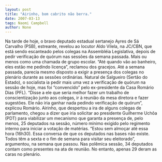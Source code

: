 ```yaml
---
layout: post
title: "Airinho, bom cabrito não berra."
date: 2007-03-13
tags: Naomi Campbell
author: None
---
```

Na tarde de hoje, o bravo deputado estadual sertanejo Ayres de Sá Carvalho (PSB), estreante, revelou ao locutor Aldo Vilela, na JC/CBN, que está sendo escanteado pelos colegas na Assembléia Legislativa, depois de pedir verificação de quórum nas sessões da semana passada. Mais ou menos como uma chamada de grupo escolar.
“Até quando vão ao banheiro, eles estão me pedindo licença”, reclamou dos gracejos.
Até a semana passada, parecia mesmo disposto a exigir a presença dos colegas no plenário durante as sessões ordinárias. 
Natural de Salgueiro (Sertão do Estado), o socialista ia pedir mais uma vez a verificação de quórum na sessão de hoje, mas foi “convencido” pelo ex-presidente da Casa Romário Dias (PFL).
“Disse a ele que seria melhor fazer um trabalho de conscientização junto aos colegas, ir à reunião da mesa diretora e fazer sugestões. Ele não iria ganhar nada pedindo verificação de quórum”, explicou Romário.
Airinho, que despertou a ira de alguns colegas de parlamento, chegou a dizer que iria solicitar ao presidente Guilherme Uchôa (PDT) para viabilizar um mecanismo que garanta a presença de, pelo menos, 25 deputados na sessão, número mínimo exigido pelo regimento interno para iniciar a votação de matérias.
“Estou sem almoçar até essa hora (16h30). Essa conversa de que os deputados nas bases não existe. Todos têm a sexta e o fim de semana para visitar seu eleitorado”, argumentou, na semana que passou.
Nas polêmica sessão, 34 deputados contam como presentes na ata de reunião. No entanto, apenas 29 deram as caras no plenário.  
